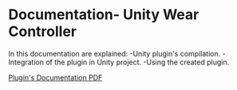 # Documentation- Unity Wear Controller

In this documentation are explained:
-Unity plugin's compilation.
-Integration of the plugin in Unity project.
-Using the created plugin. 

[Plugin's Documentation PDF]()